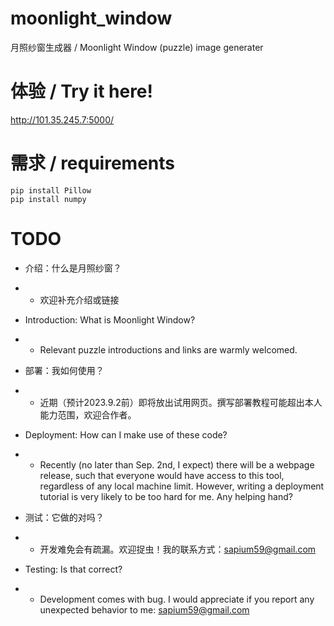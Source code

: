 # moonlight_window
月照纱窗生成器 / Moonlight Window (puzzle) image generater

# 体验 / Try it here!
http://101.35.245.7:5000/

# 需求 / requirements
```
pip install Pillow
pip install numpy
```

# TODO
- 介绍：什么是月照纱窗？
- - 欢迎补充介绍或链接
- Introduction: What is Moonlight Window?
- - Relevant puzzle introductions and links are warmly welcomed.

- 部署：我如何使用？
- - 近期（预计2023.9.2前）即将放出试用网页。撰写部署教程可能超出本人能力范围，欢迎合作者。
- Deployment: How can I make use of these code?
- - Recently (no later than Sep. 2nd, I expect) there will be a webpage release, such that everyone would have access to this tool, regardless of any local machine limit. However, writing a deployment tutorial is very likely to be too hard for me. Any helping hand?

- 测试：它做的对吗？
- - 开发难免会有疏漏。欢迎捉虫！我的联系方式：sapium59@gmail.com
- Testing: Is that correct?
- - Development comes with bug. I would appreciate if you report any unexpected behavior to me: sapium59@gmail.com
